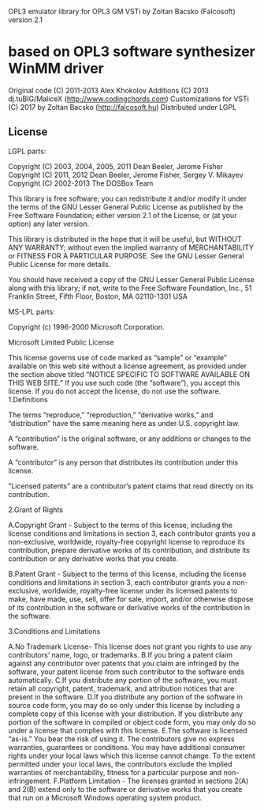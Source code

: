 ﻿OPL3 emulator library for OPL3 GM VSTi by Zoltan Bacsko (Falcosoft)
version 2.1


based on
OPL3 software synthesizer WinMM driver
======================================

Original code (C) 2011-2013 Alex Khokolov
Additions (C) 2013 dj.tuBIG/MaliceX (http://www.codingchords.com)
Customizations for VSTi (C) 2017 by Zoltan Bacsko (http://falcosoft.hu)
Distributed under LGPL

License
-------

LGPL parts:

Copyright (C) 2003, 2004, 2005, 2011 Dean Beeler, Jerome Fisher
Copyright (C) 2011, 2012 Dean Beeler, Jerome Fisher, Sergey V. Mikayev
Copyright (C) 2002-2013  The DOSBox Team

This library is free software; you can redistribute it and/or
modify it under the terms of the GNU Lesser General Public
License as published by the Free Software Foundation; either
version 2.1 of the License, or (at your option) any later version.

This library is distributed in the hope that it will be useful,
but WITHOUT ANY WARRANTY; without even the implied warranty of
MERCHANTABILITY or FITNESS FOR A PARTICULAR PURPOSE.  See the GNU
Lesser General Public License for more details.

You should have received a copy of the GNU Lesser General Public
License along with this library; if not, write to the Free Software
Foundation, Inc., 51 Franklin Street, Fifth Floor, Boston, MA  02110-1301  USA

MS-LPL parts:

Copyright (c) 1996-2000 Microsoft Corporation.

Microsoft Limited Public License

This license governs use of code marked as “sample” or “example” available on this web site without a license agreement, as provided under the section above titled “NOTICE SPECIFIC TO SOFTWARE AVAILABLE ON THIS WEB SITE.” If you use such code (the “software”), you accept this license. If you do not accept the license, do not use the software.
1.Definitions

  The terms “reproduce,” “reproduction,” “derivative works,” and “distribution” have the same meaning here as under U.S. copyright law.

  A “contribution” is the original software, or any additions or changes to the software.

  A “contributor” is any person that distributes its contribution under this license.

  “Licensed patents” are a contributor’s patent claims that read directly on its contribution.
  
2.Grant of Rights

  A.Copyright Grant - Subject to the terms of this license, including the license conditions and limitations in section 3, each contributor grants you a non-exclusive, worldwide, royalty-free copyright license to reproduce its contribution, prepare derivative works of its contribution, and distribute its contribution or any derivative works that you create.
  
  B.Patent Grant - Subject to the terms of this license, including the license conditions and limitations in section 3, each contributor grants you a non-exclusive, worldwide, royalty-free license under its licensed patents to make, have made, use, sell, offer for sale, import, and/or otherwise dispose of its contribution in the software or derivative works of the contribution in the software.

3.Conditions and Limitations 
  
  A.No Trademark License- This license does not grant you rights to use any contributors’ name, logo, or trademarks.
  B.If you bring a patent claim against any contributor over patents that you claim are infringed by the software, your patent license from such contributor to the software ends automatically.
  C.If you distribute any portion of the software, you must retain all copyright, patent, trademark, and attribution notices that are present in the software.
  D.If you distribute any portion of the software in source code form, you may do so only under this license by including a complete copy of this license with your distribution.  If you distribute any portion of the software in compiled or object code form, you may only do so under a license that complies with this license.
  E.The software is licensed “as-is.” You bear the risk of using it. The contributors give no express warranties, guarantees or conditions.  You may have additional consumer rights under your local laws which this license cannot change. To the extent permitted under your local laws, the contributors exclude the implied warranties of merchantability, fitness for a particular purpose and non-infringement.
  F.Platform Limitation - The licenses granted in sections 2(A) and 2(B) extend only to the software or derivative works that you create that run on a Microsoft Windows operating system product.
  

